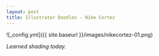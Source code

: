 ```yaml
---
layout: post
title: Illustrator Doodles - Nike Cortez
---
```

![_config.yml]({{ site.baseurl }}/images/nikecortez-01.png)


*Learned shading today.*